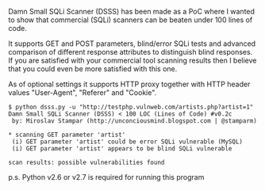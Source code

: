 Damn Small SQLi Scanner (DSSS) has been made as a PoC where I wanted to show that commercial (SQLi) scanners can be beaten under 100 lines of code.

It supports GET and POST parameters, blind/error SQLi tests and advanced comparison of different response attributes to distinguish blind responses. If you are satisfied with your commercial tool scanning results then I believe that you could even be more satisfied with this one.

As of optional settings it supports HTTP proxy together with HTTP header values "User-Agent", "Referer" and "Cookie".

```
$ python dsss.py -u "http://testphp.vulnweb.com/artists.php?artist=1"
Damn Small SQLi Scanner (DSSS) < 100 LOC (Lines of Code) #v0.2c
 by: Miroslav Stampar (http://unconciousmind.blogspot.com | @stamparm)

* scanning GET parameter 'artist'
 (i) GET parameter 'artist' could be error SQLi vulnerable (MySQL)
 (i) GET parameter 'artist' appears to be blind SQLi vulnerable

scan results: possible vulnerabilities found
```

p.s. Python v2.6 or v2.7 is required for running this program
